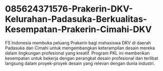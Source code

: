 # 085624371576-Prakerin-DKV-Kelurahan-Padasuka-Berkualitas-Kesempatan-Prakerin-Cimahi-DKV
FS Indonesia membuka peluang Prakerin bagi mahasiswa DKV di daerah Padasuka dan Cimahi untuk mengembangkan keterampilan desain mereka dalam lingkungan profesional yang kreatif. Program PKL ini memberikan kesempatan untuk bekerja dengan perangkat desain profesional dan terlibat langsung dalam proyek-proyek desain yang relevan dengan dunia industri.
